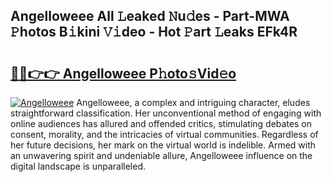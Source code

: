 ## Angelloweee All 𝙻eaked 𝙽u𝚍es - Part-MWA 𝙿hotos B𝚒kini 𝚅𝚒deo - Hot 𝙿art 𝙻eaks EFk4R

# <h2><a href="http://ld3ha8r.urlbe.top/?page=Angelloweee">🔗🔗👉👉 Angelloweee P𝚑oto𝚜Vid𝚎o</a></h2>

[![Angelloweee](https://i.imgur.com/eBuTRDB.gif)](http://ld3ha8r.urlbe.top/?page=Angelloweee)
Angelloweee, a complex and intriguing character, eludes straightforward classification. Her unconventional method of engaging with online audiences has allured and offended critics, stimulating debates on consent, morality, and the intricacies of virtual communities. Regardless of her future decisions, her mark on the virtual world is indelible. Armed with an unwavering spirit and undeniable allure, Angelloweee influence on the digital landscape is unparalleled.
